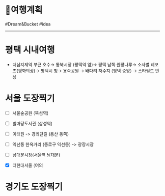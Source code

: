 # 🚙여행계획

#Dream&Bucket #idea

---



# 평택 시내여행

* 더샵지제역 부근 호수→ 통북시장 (평택역 옆)→ 평택 남쪽 원평나루→ 소사벌 레포츠(평화의상)→ 평택시 청→ 용죽공원 → 배다리 저수지 (평택 중앙) → 스타필드 안성



# 서울 도장찍기

- [ ] 서울숲공원 (뚝섬역)

- [ ] 별마당도서관 (삼성역)

- [ ] 이태원 -> 경리단길 (용산 동쪽)

- [ ] 익선동 한옥거리 (종로구 익선동) -> 광장시장

- [ ] 남대문시장(서울역 남대문)

- [x] 더현대서울 (여의



# 경기도 도장찍기
